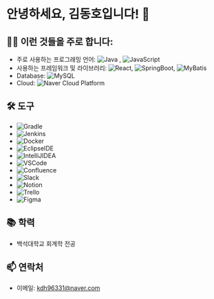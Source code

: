 # 안녕하세요, 김동호입니다! 👋

## 👨‍💻 이런 것들을 주로 합니다:
- 주로 사용하는 프로그래밍 언어: ![Java](https://img.shields.io/badge/Java-007396?style=for-the-badge&logo=java&logoColor=white)
, ![JavaScript](https://img.shields.io/badge/JavaScript-F7DF1E?style=for-the-badge&logo=javascript&logoColor=black)
- 사용하는 프레임워크 및 라이브러리: ![React](https://img.shields.io/badge/React-20232A?style=for-the-badge&logo=react&logoColor=61DAFB), ![SpringBoot](https://img.shields.io/badge/Spring_Boot-F2F4F9?style=for-the-badge&logo=spring-boot), ![MyBatis](https://img.shields.io/badge/MyBatis-%231572B6.svg?style=for-the-badge&logo=mybatis&logoColor=white)
- Database: ![MySQL](https://img.shields.io/badge/MySQL-00000F?style=for-the-badge&logo=mysql&logoColor=white)
- Cloud: ![Naver Cloud Platform](https://img.shields.io/badge/Naver%20Cloud%20Platform-%2300C63E.svg?style=for-the-badge&logo=naver&logoColor=white)
## 🛠️ 도구
- ![Gradle](https://img.shields.io/badge/Gradle-02303A?style=for-the-badge&logo=gradle&logoColor=white)
- ![Jenkins](https://img.shields.io/badge/Jenkins-D24939?style=for-the-badge&logo=jenkins&logoColor=white)
- ![Docker](https://img.shields.io/badge/Docker-2496ED?style=for-the-badge&logo=docker&logoColor=white)
- ![EclipseIDE](https://img.shields.io/badge/Eclipse_IDE-2C2255?style=for-the-badge&logo=eclipse-ide&logoColor=white)
- ![IntelliJIDEA](https://img.shields.io/badge/IntelliJ_IDEA-000000.svg?style=for-the-badge&logo=intellij-idea&logoColor=white)
- ![VSCode](https://img.shields.io/badge/Visual_Studio_Code-0078D4.svg?style=for-the-badge&logo=visual-studio-code&logoColor=white)
- ![Confluence](https://img.shields.io/badge/Confluence-0052CC?style=for-the-badge&logo=confluence&logoColor=white)
-  ![Slack](https://img.shields.io/badge/Slack-4A154B?style=for-the-badge&logo=slack&logoColor=white)
-  ![Notion](https://img.shields.io/badge/Notion-000000?style=for-the-badge&logo=notion&logoColor=white)
-  ![Trello](https://img.shields.io/badge/Trello-0079BF?style=for-the-badge&logo=trello&logoColor=white)
-  ![Figma](https://img.shields.io/badge/Figma-F24E1E?style=for-the-badge&logo=figma&logoColor=white)
## 📚 학력
- 백석대학교 회계학 전공

## 📫 연락처
- 이메일: kdh96331@naver.com
